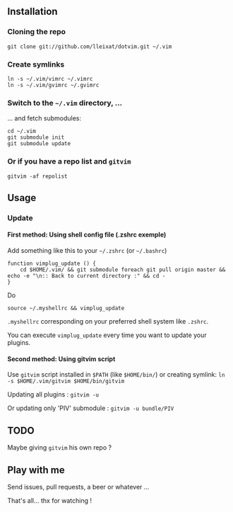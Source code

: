 ## Installation

### Cloning the repo

    git clone git://github.com/lleixat/dotvim.git ~/.vim

### Create symlinks

    ln -s ~/.vim/vimrc ~/.vimrc
    ln -s ~/.vim/gvimrc ~/.gvimrc

### Switch to the `~/.vim` directory, ...

... and fetch submodules:

    cd ~/.vim
    git submodule init
    git submodule update

### Or if you have a repo list and `gitvim`

    gitvim -af repolist


## Usage

### Update

#### First method: Using shell config file (.zshrc exemple)

Add something like this to your `~/.zshrc` (or `~/.bashrc`)

    function vimplug_update () {
        cd $HOME/.vim/ && git submodule foreach git pull origin master && echo -e "\n:: Back to current directory :" && cd -
    }

Do

    source ~/.myshellrc && vimplug_update

`.myshellrc` corresponding on your preferred shell system like `.zshrc`.

You can execute `vimplug_update` every time you want to update your plugins. 

#### Second method: Using gitvim script

Use `gitvim` script installed in `$PATH` (like `$HOME/bin/`) or creating symlink: `ln -s $HOME/.vim/gitvim $HOME/bin/gitvim`

Updating all plugins : `gitvim -u`

Or updating only 'PIV' submodule : `gitvim -u bundle/PIV`

## TODO

Maybe giving `gitvim` his own repo ?

## Play with me

Send issues, pull requests, a beer or whatever ...

That's all... thx for watching !
